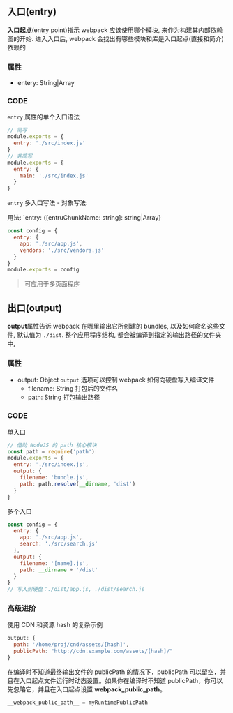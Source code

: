 ## 入口(entry)

**入口起点**(entry point)指示 webpack 应该使用哪个模块, 来作为构建其内部依赖图的开始. 进入入口后, webpack 会找出有哪些模块和库是入口起点(直接和简介)依赖的

### 属性

- entery: String|Array<string>

### CODE

`entry` 属性的单个入口语法

```js
// 简写
module.exports = {
  entry: './src/index.js'
}
// 非简写
module.exports = {
  entry: {
    main: './src/index.js'
  }
}
```

`entry` 多入口写法 - 对象写法: 

用法: `entry: {[entruChunkName: string]: string|Array<string>}

```js
const config = {
  entry: {
    app: './src/app.js',
    vendors: './src/vendors.js'
  }
}
module.exports = config
```

> 可应用于多页面程序

## 出口(output)

**output**属性告诉 webpack 在哪里输出它所创建的 bundles, 以及如何命名这些文件, 默认值为 `./dist`. 整个应用程序结构, 都会被编译到指定的输出路径的文件夹中, 

### 属性

- output: Object `output` 选项可以控制 webpack 如何向硬盘写入编译文件
  - filename: String 打包后的文件名
  - path: String 打包输出路径

### CODE

单入口

```js
// 借助 NodeJS 的 path 核心模块
const path = require('path')
module.exports = {
  entry: './src/index.js',
  output: {
    filename: 'bundle.js',
    path: path.resolve(__dirname, 'dist')
  }
}
```

多个入口

```js
const config = {
  entry: {
    app: './src/app.js',
    search: './src/search.js'
  },
  output: {
    filename: '[name].js',
    path: __dirname + '/dist'
  }
}
// 写入到硬盘：./dist/app.js, ./dist/search.js
```

### 高级进阶

使用 CDN 和资源 hash 的复杂示例

```js
output: {
  path: '/home/proj/cnd/assets/[hash]',
  publicPath: "http://cdn.example.com/assets/[hash]/"
}
```

在编译时不知道最终输出文件的 publicPath 的情况下，publicPath 可以留空，并且在入口起点文件运行时动态设置。如果你在编译时不知道 publicPath，你可以先忽略它，并且在入口起点设置 __webpack_public_path__。

```js
__webpack_public_path__ = myRuntimePublicPath
```